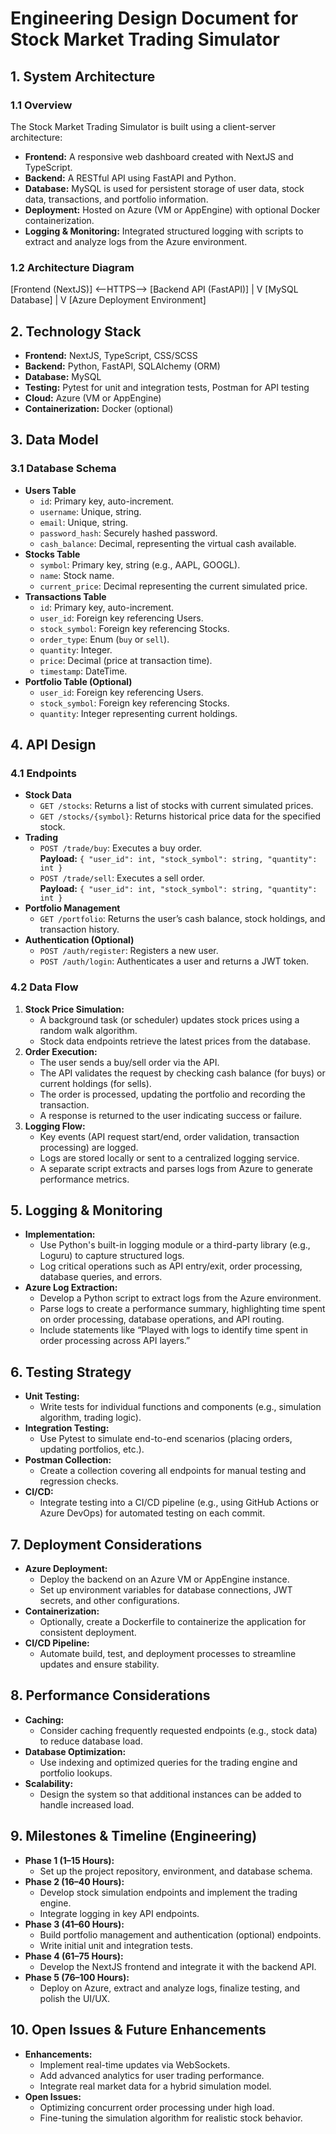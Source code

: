 # Engineering Design Document for Stock Market Trading Simulator

## 1. System Architecture

### 1.1 Overview
The Stock Market Trading Simulator is built using a client-server architecture:
- **Frontend:** A responsive web dashboard created with NextJS and TypeScript.
- **Backend:** A RESTful API using FastAPI and Python.
- **Database:** MySQL is used for persistent storage of user data, stock data, transactions, and portfolio information.
- **Deployment:** Hosted on Azure (VM or AppEngine) with optional Docker containerization.
- **Logging & Monitoring:** Integrated structured logging with scripts to extract and analyze logs from the Azure environment.

### 1.2 Architecture Diagram

[Frontend (NextJS)] <--HTTPS--> [Backend API (FastAPI)] | V [MySQL Database] | V [Azure Deployment Environment]


## 2. Technology Stack
- **Frontend:** NextJS, TypeScript, CSS/SCSS
- **Backend:** Python, FastAPI, SQLAlchemy (ORM)
- **Database:** MySQL
- **Testing:** Pytest for unit and integration tests, Postman for API testing
- **Cloud:** Azure (VM or AppEngine)
- **Containerization:** Docker (optional)

## 3. Data Model

### 3.1 Database Schema
- **Users Table**
  - `id`: Primary key, auto-increment.
  - `username`: Unique, string.
  - `email`: Unique, string.
  - `password_hash`: Securely hashed password.
  - `cash_balance`: Decimal, representing the virtual cash available.
- **Stocks Table**
  - `symbol`: Primary key, string (e.g., AAPL, GOOGL).
  - `name`: Stock name.
  - `current_price`: Decimal representing the current simulated price.
- **Transactions Table**
  - `id`: Primary key, auto-increment.
  - `user_id`: Foreign key referencing Users.
  - `stock_symbol`: Foreign key referencing Stocks.
  - `order_type`: Enum (`buy` or `sell`).
  - `quantity`: Integer.
  - `price`: Decimal (price at transaction time).
  - `timestamp`: DateTime.
- **Portfolio Table (Optional)**
  - `user_id`: Foreign key referencing Users.
  - `stock_symbol`: Foreign key referencing Stocks.
  - `quantity`: Integer representing current holdings.

## 4. API Design

### 4.1 Endpoints
- **Stock Data**
  - `GET /stocks`: Returns a list of stocks with current simulated prices.
  - `GET /stocks/{symbol}`: Returns historical price data for the specified stock.
- **Trading**
  - `POST /trade/buy`: Executes a buy order.  
    **Payload:** `{ "user_id": int, "stock_symbol": string, "quantity": int }`
  - `POST /trade/sell`: Executes a sell order.  
    **Payload:** `{ "user_id": int, "stock_symbol": string, "quantity": int }`
- **Portfolio Management**
  - `GET /portfolio`: Returns the user’s cash balance, stock holdings, and transaction history.
- **Authentication (Optional)**
  - `POST /auth/register`: Registers a new user.
  - `POST /auth/login`: Authenticates a user and returns a JWT token.

### 4.2 Data Flow
1. **Stock Price Simulation:**
   - A background task (or scheduler) updates stock prices using a random walk algorithm.
   - Stock data endpoints retrieve the latest prices from the database.
2. **Order Execution:**
   - The user sends a buy/sell order via the API.
   - The API validates the request by checking cash balance (for buys) or current holdings (for sells).
   - The order is processed, updating the portfolio and recording the transaction.
   - A response is returned to the user indicating success or failure.
3. **Logging Flow:**
   - Key events (API request start/end, order validation, transaction processing) are logged.
   - Logs are stored locally or sent to a centralized logging service.
   - A separate script extracts and parses logs from Azure to generate performance metrics.

## 5. Logging & Monitoring
- **Implementation:**
  - Use Python's built-in logging module or a third-party library (e.g., Loguru) to capture structured logs.
  - Log critical operations such as API entry/exit, order processing, database queries, and errors.
- **Azure Log Extraction:**
  - Develop a Python script to extract logs from the Azure environment.
  - Parse logs to create a performance summary, highlighting time spent on order processing, database operations, and API routing.
  - Include statements like “Played with logs to identify time spent in order processing across API layers.”

## 6. Testing Strategy
- **Unit Testing:**
  - Write tests for individual functions and components (e.g., simulation algorithm, trading logic).
- **Integration Testing:**
  - Use Pytest to simulate end-to-end scenarios (placing orders, updating portfolios, etc.).
- **Postman Collection:**
  - Create a collection covering all endpoints for manual testing and regression checks.
- **CI/CD:**
  - Integrate testing into a CI/CD pipeline (e.g., using GitHub Actions or Azure DevOps) for automated testing on each commit.

## 7. Deployment Considerations
- **Azure Deployment:**
  - Deploy the backend on an Azure VM or AppEngine instance.
  - Set up environment variables for database connections, JWT secrets, and other configurations.
- **Containerization:**
  - Optionally, create a Dockerfile to containerize the application for consistent deployment.
- **CI/CD Pipeline:**
  - Automate build, test, and deployment processes to streamline updates and ensure stability.

## 8. Performance Considerations
- **Caching:**  
  - Consider caching frequently requested endpoints (e.g., stock data) to reduce database load.
- **Database Optimization:**  
  - Use indexing and optimized queries for the trading engine and portfolio lookups.
- **Scalability:**  
  - Design the system so that additional instances can be added to handle increased load.

## 9. Milestones & Timeline (Engineering)
- **Phase 1 (1–15 Hours):**
  - Set up the project repository, environment, and database schema.
- **Phase 2 (16–40 Hours):**
  - Develop stock simulation endpoints and implement the trading engine.
  - Integrate logging in key API endpoints.
- **Phase 3 (41–60 Hours):**
  - Build portfolio management and authentication (optional) endpoints.
  - Write initial unit and integration tests.
- **Phase 4 (61–75 Hours):**
  - Develop the NextJS frontend and integrate it with the backend API.
- **Phase 5 (76–100 Hours):**
  - Deploy on Azure, extract and analyze logs, finalize testing, and polish the UI/UX.

## 10. Open Issues & Future Enhancements
- **Enhancements:**
  - Implement real-time updates via WebSockets.
  - Add advanced analytics for user trading performance.
  - Integrate real market data for a hybrid simulation model.
- **Open Issues:**
  - Optimizing concurrent order processing under high load.
  - Fine-tuning the simulation algorithm for realistic stock behavior.